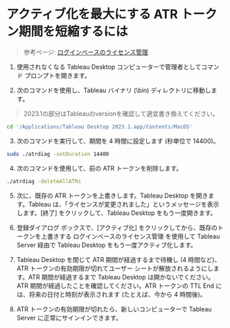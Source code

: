 # アクティブ化を最大にする ATR トークン期間を短縮するには
> 参考ページ: [ログインベースのライセンス管理](https://help.tableau.com/current/server/ja-jp/license_lblm.htm)

1. 使用されなくなる Tableau Desktop コンピューターで管理者としてコマンド プロンプトを開きます。

2. 次のコマンドを使用し、Tableau バイナリ (\bin) ディレクトリに移動します。
> 2023.1の部分はTableauのversionを確認して適宜書き換えてください。
```bash
cd '/Applications/Tableau Desktop 2023.1.app/Contents/MacOS'
```

3. 次のコマンドを実行して、期間を 4 時間に設定します (秒単位で 14400)。
```bash
sudo ./atrdiag -setDuration 14400
```

4. 次のコマンドを使用して、前の ATR トークンを削除します。
```bash
./atrdiag -deleteAllATRs
```

5. 次に、既存の ATR トークンを上書きします。Tableau Desktop を開きます。Tableau は、「ライセンスが変更されました」というメッセージを表示します。[終了] をクリックして、Tableau Desktop をもう一度開きます。

6. 登録ダイアログ ボックスで、[アクティブ化] をクリックしてから、既存のトークンを上書きする ログインベースのライセンス管理 を使用して Tableau Server 経由で Tableau Desktop をもう一度アクティブ化します。

7. Tableau Desktop を閉じて ATR 期間が経過するまで待機し (4 時間など)、ATR トークンの有効期限が切れてユーザー シートが解放されるようにします。ATR 期間が経過するまで Tableau Desktop は開かないでください。ATR 期間が経過したことを確認してください。ATR トークンの TTL End には、将来の日付と時刻が表示されます (たとえば、今から 4 時間後)。

8. ATR トークンの有効期限が切れたら、新しいコンピューターで Tableau Server に正常にサインインできます。